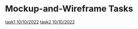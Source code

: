 # Mockup-and-Wireframe Tasks
[task1 10/10/2022](https://miro.com/app/board/uXjVPPWjG2g=/?share_link_id=25670059284)
[task2 10/10/2022](https://miro.com/app/board/uXjVPOhGaxM=/?share_link_id=303602429707)
